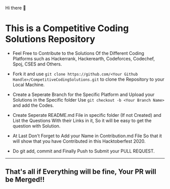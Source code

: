 Hi there 👋

# This is a Competitive Coding Solutions Repository

-  Feel Free to Contribute to the Solutions Of the Different Coding Platforms such as Hackerrank, Hackerearth, Codeforces, Codechef, Spoj, CSES and Others. 

-  Fork it and use `git clone https://github.com/<Your Github Handle>/CompetitiveCodingSolutions.git` to clone the Repository to your Local Machine.

-  Create a Seperate Branch for the Specific Platform and Upload your Solutions in the Specific folder Use `git checkout -b <Your Branch Name>` and add the Codes.

-  Create Seperate README.md File in specific folder (If not Created) and List the Questions With their Links in it, So it will be easy to get the question with Solution.

-  At Last Don't Forget to Add your Name in Contribution.md File So that it will show that you have Contributed in this Hacktoberfest 2020.

-  Do git add, commit and Finally Push to Submit your PULL REQUEST.
---
## That's all if Everything will be fine, Your PR will be Merged!!
